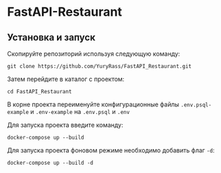 # FastAPI-Restaurant
## Установка и запуск

Скопируйте репозиторий используя следующую команду:

`git clone https://github.com/YuryRass/FastAPI_Restaurant.git`

Затем перейдите в каталог с проектом:

`cd FastAPI_Restaurant`

В корне проекта переименуйте конфигурационные файлы `.env.psql-example` и `.env-example` на `.env.psql` и `.env`

Для запуска проекта введите команду:

`docker-compose up --build`

Для запуска проекта фоновом режиме необходимо добавить флаг `-d`:

`docker-compose up --build -d`
